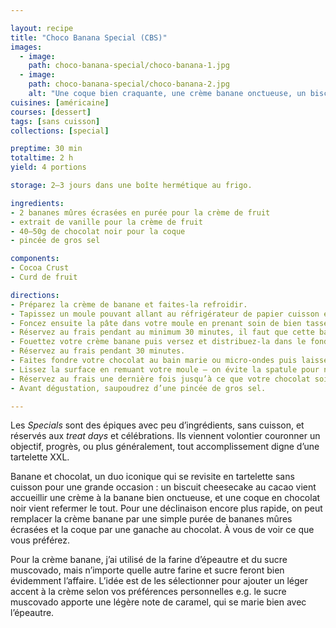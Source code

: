 ```yaml
---

layout: recipe
title: "Choco Banana Special (CBS)"
images:
  - image:
    path: choco-banana-special/choco-banana-1.jpg
  - image:
    path: choco-banana-special/choco-banana-2.jpg
    alt: "Une coque bien craquante, une crème banane onctueuse, un biscuit cacao bien friable, des saveurs et textures simples mais qui se révèlent délicieuses et équilibrées à la dégustation."
cuisines: [américaine]
courses: [dessert]
tags: [sans cuisson]
collections: [special]

preptime: 30 min
totaltime: 2 h
yield: 4 portions

storage: 2–3 jours dans une boîte hermétique au frigo.

ingredients:
- 2 bananes mûres écrasées en purée pour la crème de fruit
- extrait de vanille pour la crème de fruit
- 40–50g de chocolat noir pour la coque
- pincée de gros sel

components:
- Cocoa Crust
- Curd de fruit

directions:
- Préparez la crème de banane et faites-la refroidir.
- Tapissez un moule pouvant allant au réfrigérateur de papier cuisson en minimisant au maximum les plis.
- Foncez ensuite la pâte dans votre moule en prenant soin de bien tasser la base et les bords. Les bords doivent être suffisamment hauts pour accueillir la crème banane et la couche de chocolat – après à vous d'adapter les proportions aux différentes étapes du montage si vous voyez que les bords ne le sont pas assez.
- Réservez au frais pendant au minimum 30 minutes, il faut que cette base soit suffisamment solide pour accueillir la crème.
- Fouettez votre crème banane puis versez et distribuez-la dans le fond de la tartelette.
- Réservez au frais pendant 30 minutes.
- Faites fondre votre chocolat au bain marie ou micro-ondes puis laissez le un peu refroidir avant de le verser sur votre crème. Si le chocolat fondu est toutefois trop épais, on peut ajouter quelques gouttes d’huile.
- Lissez la surface en remuant votre moule – on évite la spatule pour ne pas trancher le chocolat. 
- Réservez au frais une dernière fois jusqu’à ce que votre chocolat soit dur.
- Avant dégustation, saupoudrez d’une pincée de gros sel.

---
```


Les <i lang="en">Specials</i> sont des épiques avec peu d’ingrédients, sans cuisson, et réservés aux <i lang="en">treat days</i> et célébrations. Ils viennent volontier couronner un objectif, progrès, ou plus généralement, tout accomplissement digne d’une tartelette XXL.

Banane et chocolat, un duo iconique qui se revisite en tartelette sans cuisson pour une grande occasion&nbsp;: un biscuit cheesecake au cacao vient accueillir une crème à la banane bien onctueuse, et une coque en chocolat noir vient refermer le tout. Pour une déclinaison encore plus rapide, on peut remplacer la crème banane par une simple purée de bananes mûres écrasées et la coque par une ganache au chocolat. À vous de voir ce que vous préférez.

Pour la crème banane, j’ai utilisé de la farine d’épeautre et du sucre muscovado, mais n’importe quelle autre farine et sucre feront bien évidemment l’affaire. L’idée est de les sélectionner pour ajouter un léger accent à la crème selon vos préférences personnelles e.g. le sucre muscovado apporte une légère note de caramel, qui se marie bien avec l’épeautre.